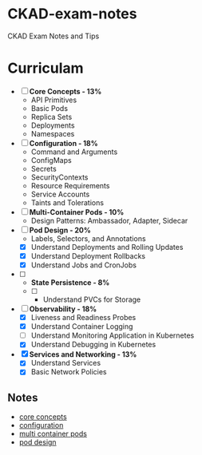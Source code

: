 # CKAD-exam-notes
CKAD Exam Notes and Tips

# Curriculam 

- [ ] __Core Concepts - 13%__
  - API Primitives
  - Basic Pods
  - Replica Sets
  - Deployments
  - Namespaces
- [ ] __Configuration - 18%__
  - Command and Arguments
  - ConfigMaps
  - Secrets
  - SecurityContexts
  - Resource Requirements
  - Service Accounts
  - Taints and Tolerations
- [ ] __Multi-Container Pods - 10%__
  - Design Patterns: Ambassador, Adapter, Sidecar
- [ ] __Pod Design - 20%__
  - Labels, Selectors, and Annotations
  - [x] Understand Deployments and Rolling Updates
  - [x] Understand Deployment Rollbacks
  - [x] Understand Jobs and CronJobs
- [ ] - __State Persistence - 8%__
  - [ ] - Understand PVCs for Storage
- [ ] __Observability - 18%__
  - [x] Liveness and Readiness Probes
  - [x] Understand Container Logging
  - [ ] Understand Monitoring Application in Kubernetes
  - [x] Understand Debugging in Kubernetes
- [x] __Services and Networking - 13%__
  - [x] Understand Services
  - [x] Basic Network Policies

## Notes

* [core concepts](CoreConcepts/README.md#section)
* [configuration](Configurations/README.md#section)
* [multi container pods](Multi-ContainerPods/README.md#section)
* [pod design](PodDesign/README.md#section)